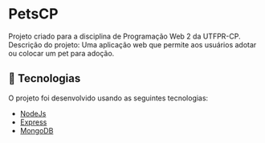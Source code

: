 # PetsCP
 Projeto criado para a disciplina de Programação Web 2 da UTFPR-CP.
 Descrição do projeto:
 Uma aplicação web que permite aos usuários adotar ou colocar um pet para adoção.
 ## 🧪 Tecnologias

O projeto foi desenvolvido usando as seguintes tecnologias:

- [NodeJs](https://nodejs.org/en/)
- [Express](https://expressjs.com/)
- [MongoDB](https://www.mongodb.com/)
